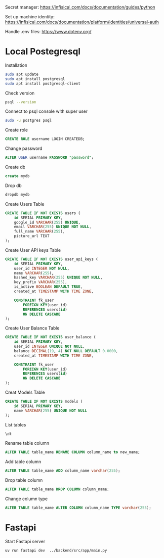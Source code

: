 Secret manager: https://infisical.com/docs/documentation/guides/python

Set up machine identity: https://infisical.com/docs/documentation/platform/identities/universal-auth

Handle .env files: https://www.dotenv.org/

# Local Postegresql 

Installation
```bash
sudo apt update
sudo apt install postgresql
sudo apt install postgresql-client
```
Check version
```bash
psql --version
```
Connect to psql console with super user
```bash
sudo -u postgres psql
```
Create role
```sql
CREATE ROLE username LOGIN CREATEDB;
```
Change password
```sql
ALTER USER username PASSWORD "password";
```
Create db
```sql
create mydb
```
Drop db
```sql
dropdb mydb
```
Create Users Table
```sql
CREATE TABLE IF NOT EXISTS users (
    id SERIAL PRIMARY KEY,
    google_id VARCHAR(255) UNIQUE,
    email VARCHAR(255) UNIQUE NOT NULL,
    full_name VARCHAR(255),
    picture_url TEXT
);
```
Create User API keys Table
```sql
CREATE TABLE IF NOT EXISTS user_api_keys (
    id SERIAL PRIMARY KEY,
    user_id INTEGER NOT NULL,
    name VARCHAR(255),
    hashed_key VARCHAR(255) UNIQUE NOT NULL,
    key_prefix VARCHAR(255),
    is_active BOOLEAN DEFAULT TRUE,
    created_at TIMESTAMP WITH TIME ZONE,

    CONSTRAINT fk_user
        FOREIGN KEY(user_id)
        REFERENCES users(id)
        ON DELETE CASCADE 
);
```
Create User Balance Table
```sql
CREATE TABLE IF NOT EXISTS user_balance (
    id SERIAL PRIMARY KEY,
    user_id INTEGER UNIQUE NOT NULL,
    balance DECIMAL(19, 4) NOT NULL DEFAULT 0.0000,
    created_at TIMESTAMP WITH TIME ZONE,

    CONSTRAINT fk_user
        FOREIGN KEY(user_id)
        REFERENCES users(id)
        ON DELETE CASCADE  
);
```
Creat Models Table
```sql
CREATE TABLE IF NOT EXISTS models (
    id SERIAL PRIMARY KEY,
    name VARCHAR(255) UNIQUE NOT NULL
);
```
List tables
```sql
\dt
```
Rename table column
```sql
ALTER TABLE table_name RENAME COLUMN column_name to new_name;
```
Add table column
```sql
ALTER TABLE table_name ADD column_name varchar(255);
```
Drop table column
```sql
ALTER TABLE table_name DROP COLUMN column_name;
```
Change column type
```sql
ALTER TABLE table_name ALTER COLUMN column_name TYPE varchar(255);
```

# Fastapi

Start Fastapi server
```
uv run fastapi dev  ../backend/src/app/main.py
```